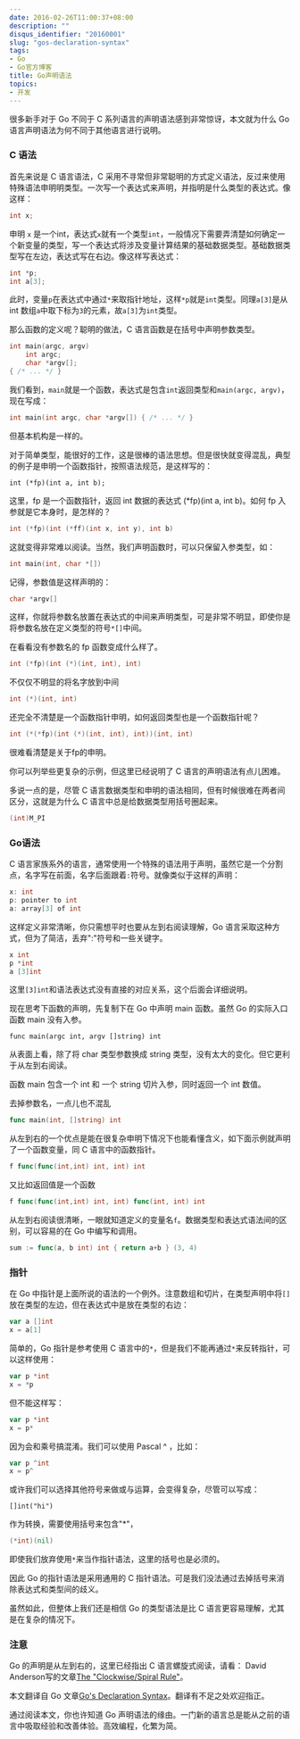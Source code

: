 ```yaml
---
date: 2016-02-26T11:00:37+08:00
description: ""
disqus_identifier: "20160001"
slug: "gos-declaration-syntax"
tags:
- Go
- Go官方博客
title: Go声明语法
topics:
- 开发
---
```


很多新手对于 Go 不同于 C 系列语言的声明语法感到非常惊讶，本文就为什么 Go 语言声明语法为何不同于其他语言进行说明。


### C 语法

首先来说是 C 语言语法，C 采用不寻常但非常聪明的方式定义语法，反过来使用特殊语法申明明类型。一次写一个表达式来声明，并指明是什么类型的表达式。像这样：
```c
int x;
```
申明 `x` 是一个int，表达式`x`就有一个类型`int`，一般情况下需要弄清楚如何确定一个新变量的类型，写一个表达式将涉及变量计算结果的基础数据类型。基础数据类型写在左边，表达式写在右边。像这样写表达式：
```c
int *p;
int a[3];
```
此时，变量`p`在表达式中通过`*`来取指针地址，这样`*p`就是`int`类型。同理`a[3]`是从 int 数组`a`中取下标为`3`的元素，故`a[3]`为`int`类型。

那么函数的定义呢？聪明的做法，C 语言函数是在括号中声明参数类型。
```c
int main(argc, argv)
    int argc;
    char *argv[];
{ /* ... */ }
```
我们看到，`main`就是一个函数，表达式是包含`int`返回类型和`main(argc, argv)`，现在写成：
```c
int main(int argc, char *argv[]) { /* ... */ }
```
但基本机构是一样的。

对于简单类型，能很好的工作，这是很棒的语法思想。但是很快就变得混乱，典型的例子是申明一个函数指针，按照语法规范，是这样写的：
```
int (*fp)(int a, int b);
```
这里，fp 是一个函数指针，返回 int 数据的表达式 (*fp)(int a, int b)。如何 fp 入参就是它本身时，是怎样的？
```c
int (*fp)(int (*ff)(int x, int y), int b)
```
这就变得非常难以阅读。当然，我们声明函数时，可以只保留入参类型，如：
```c
int main(int, char *[])
```
记得，参数值是这样声明的：
```c
char *argv[]
```
这样，你就将参数名放置在表达式的中间来声明类型，可是非常不明显，即使你是将参数名放在定义类型的符号`*[]`中间。

在看看没有参数名的 fp 函数变成什么样了。
```c
int (*fp)(int (*)(int, int), int)
```
不仅仅不明显的将名字放到中间
```c
int (*)(int, int)
```
还完全不清楚是一个函数指针申明，如何返回类型也是一个函数指针呢？
```c
int (*(*fp)(int (*)(int, int), int))(int, int)
```
很难看清楚是关于fp的申明。

你可以列举些更复杂的示例，但这里已经说明了 C 语言的声明语法有点儿困难。

多说一点的是，尽管 C 语言数据类型和申明的语法相同，但有时候很难在两者间区分，这就是为什么 C 语言中总是给数据类型用括号圈起来。
```c
(int)M_PI
```

### Go语法

C 语言家族系外的语言，通常使用一个特殊的语法用于声明，虽然它是一个分割点，名字写在前面，名字后面跟着`:`符号。就像类似于这样的声明：
```c
x: int
p: pointer to int
a: array[3] of int
```
这样定义非常清晰，你只需想平时也要从左到右阅读理解，Go 语言采取这种方式，但为了简洁，丢弃":"符号和一些关键字。
```Go
x int
p *int
a [3]int
```
这里`[3]int`和语法表达式没有直接的对应关系，这个后面会详细说明。

现在思考下函数的声明，先复制下在 Go 中声明 main 函数。虽然 Go 的实际入口函数 main 没有入参。
```
func main(argc int, argv []string) int
```
从表面上看，除了将 char 类型参数换成 string 类型，没有太大的变化。但它更利于从左到右阅读。

函数 main 包含一个 int 和 一个 string 切片入参，同时返回一个 int 数值。

去掉参数名，一点儿也不混乱
```Go
func main(int, []string) int
```
从左到右的一个优点是能在很复杂申明下情况下也能看懂含义，如下面示例就声明了一个函数变量，同 C 语言中的函数指针。
```Go
f func(func(int,int) int, int) int
```
又比如返回值是一个函数
```Go
f func(func(int,int) int, int) func(int, int) int
```
从左到右阅读很清晰，一眼就知道定义的变量名`f`。数据类型和表达式语法间的区别，可以容易的在 Go 中编写和调用。
```Go
sum := func(a, b int) int { return a+b } (3, 4)
```

### 指针

在 Go 中指针是上面所说的语法的一个例外。注意数组和切片，在类型声明中将`[]`放在类型的左边，但在表达式中是放在类型的右边：
```Go
var a []int
x = a[1]
```
简单的，Go 指针是参考使用 C 语言中的`*`，但是我们不能再通过`*`来反转指针，可以这样使用：
```Go
var p *int
x = *p
```
但不能这样写：
```Go
var p *int
x = p*
```
因为会和乘号搞混淆。我们可以使用 Pascal ^ ，比如：
```Go
var p ^int
x = p^
```
或许我们可以选择其他符号来做或与运算，会变得复杂，尽管可以写成：
```
[]int("hi")
```
作为转换，需要使用括号来包含"*"，
```Go
(*int)(nil)
```
即使我们放弃使用`*`来当作指针语法，这里的括号也是必须的。

因此 Go 的指针语法是采用通用的 C 指针语法。可是我们没法通过去掉括号来消除表达式和类型间的歧义。

虽然如此，但整体上我们还是相信 Go 的类型语法是比 C 语言更容易理解，尤其是在复杂的情况下。

### 注意

Go 的声明是从左到右的，这里已经指出 C 语言螺旋式阅读，请看： David Anderson写的文章[The "Clockwise/Spiral Rule"](http://c-faq.com/decl/spiral.anderson.html)。


本文翻译自 Go 文章[Go's Declaration Syntax](http://blog.golang.org/gos-declaration-syntax)。翻译有不足之处欢迎指正。

通过阅读本文，你也许知道 Go 声明语法的缘由。一门新的语言总是能从之前的语言中吸取经验和改善体验。高效编程，化繁为简。